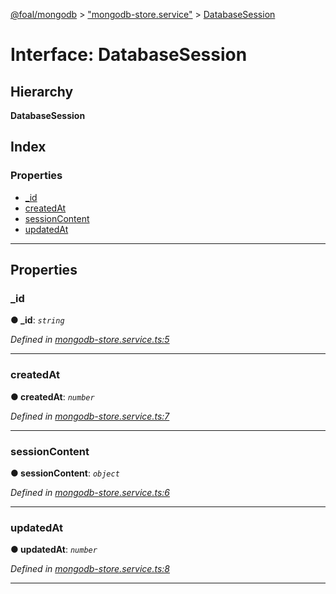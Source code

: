 [@foal/mongodb](../README.md) > ["mongodb-store.service"](../modules/_mongodb_store_service_.md) > [DatabaseSession](../interfaces/_mongodb_store_service_.databasesession.md)

# Interface: DatabaseSession

## Hierarchy

**DatabaseSession**

## Index

### Properties

* [_id](_mongodb_store_service_.databasesession.md#_id)
* [createdAt](_mongodb_store_service_.databasesession.md#createdat)
* [sessionContent](_mongodb_store_service_.databasesession.md#sessioncontent)
* [updatedAt](_mongodb_store_service_.databasesession.md#updatedat)

---

## Properties

<a id="_id"></a>

###  _id

**● _id**: *`string`*

*Defined in [mongodb-store.service.ts:5](https://github.com/FoalTS/foal/blob/538afb23/packages/mongodb/src/mongodb-store.service.ts#L5)*

___
<a id="createdat"></a>

###  createdAt

**● createdAt**: *`number`*

*Defined in [mongodb-store.service.ts:7](https://github.com/FoalTS/foal/blob/538afb23/packages/mongodb/src/mongodb-store.service.ts#L7)*

___
<a id="sessioncontent"></a>

###  sessionContent

**● sessionContent**: *`object`*

*Defined in [mongodb-store.service.ts:6](https://github.com/FoalTS/foal/blob/538afb23/packages/mongodb/src/mongodb-store.service.ts#L6)*

___
<a id="updatedat"></a>

###  updatedAt

**● updatedAt**: *`number`*

*Defined in [mongodb-store.service.ts:8](https://github.com/FoalTS/foal/blob/538afb23/packages/mongodb/src/mongodb-store.service.ts#L8)*

___

